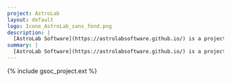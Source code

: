 ```yaml
---
project: AstroLab
layout: default
logo: Icone_AstroLab_sans_fond.png
description: |
  [AstroLab Software](https://astrolabsoftware.github.io/) is a project from [LAL](https://www.lal.in2p3.fr/en/) aiming at providing advanced software tools to overcome modern science challenges faced by research groups, and allow research communities to more fully exploit the big data ecosystem tools.
summary: |
  [AstroLab Software](https://astrolabsoftware.github.io/) is a project from [LAL](https://www.lal.in2p3.fr/en/) aiming at providing advanced software tools to overcome modern science challenges faced by research groups, and allow research communities to more fully exploit the big data ecosystem tools.
---
```


{% include gsoc_project.ext %}
